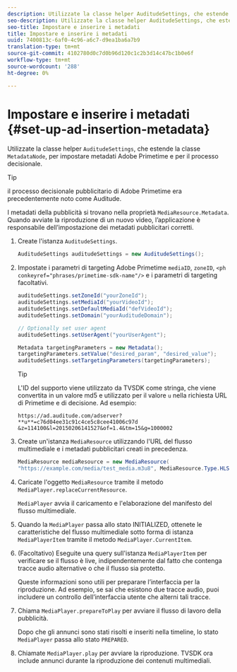 ```yaml
---
description: Utilizzate la classe helper AuditudeSettings, che estende la classe MetadataNode, per impostare  Adobe Primetime e i metadati di decisione.
seo-description: Utilizzate la classe helper AuditudeSettings, che estende la classe MetadataNode, per impostare  Adobe Primetime e i metadati di decisione.
seo-title: Impostare e inserire i metadati
title: Impostare e inserire i metadati
uuid: 7400813c-6af0-4c96-a6c7-d9ea1ba6a7b9
translation-type: tm+mt
source-git-commit: 4102780d0c7d0b96d120c1c2b3d14c47bc1b0e6f
workflow-type: tm+mt
source-wordcount: '288'
ht-degree: 0%

---
```



# Impostare e inserire i metadati {#set-up-ad-insertion-metadata}

Utilizzate la classe helper `AuditudeSettings`, che estende la classe `MetadataNode`, per impostare  metadati Adobe Primetime e per il processo decisionale.

>[!TIP]
>
> il processo decisionale pubblicitario di Adobe Primetime era precedentemente noto come Auditude.

I metadati della pubblicità si trovano nella proprietà `MediaResource.Metadata`. Quando avviate la riproduzione di un nuovo video, l’applicazione è responsabile dell’impostazione dei metadati pubblicitari corretti.

1. Create l&#39;istanza `AuditudeSettings`.

   ```java
   AuditudeSettings auditudeSettings = new AuditudeSettings();
   ```

1. Impostate i parametri di targeting  Adobe Primetime `mediaID`, `zoneID`, `<ph conkeyref="phrases/primetime-sdk-name"/>` e i parametri di targeting facoltativi.

   ```java
   auditudeSettings.setZoneId("yourZoneId"); 
   auditudeSettings.setMediaId("yourVideoId"); 
   auditudeSettings.setDefaultMediaId("defVideoId"); 
   auditudeSettings.setDomain("yourAuditudeDomain"); 
   
   // Optionally set user agent  
   auditudeSettings.setUserAgent("yourUserAgent"); 
   
   Metadata targetingParameters = new Metadata(); 
   targetingParameters.setValue("desired_param", "desired_value"); 
   auditudeSettings.setTargetingParameters(targetingParameters);
   ```

   >[!TIP]
   >
   >L&#39;ID del supporto viene utilizzato da TVSDK come stringa, che viene convertita in un valore md5 e utilizzato per il valore `u` nella richiesta URL di Primetime e di decisione. Ad esempio:
   >
   >`https://ad.auditude.com/adserver? **u**=c76d04ee31c91c4ce5c8cee41006c97d &z=114100&l=20150206141527&of=1.4&tm=15&g=1000002`

1. Create un&#39;istanza `MediaResource` utilizzando l&#39;URL del flusso multimediale e i metadati pubblicitari creati in precedenza.

   ```java
   MediaResource mediaResource = new MediaResource( 
   "https://example.com/media/test_media.m3u8", MediaResource.Type.HLS, Metadata);
   ```

1. Caricate l&#39;oggetto `MediaResource` tramite il metodo `MediaPlayer.replaceCurrentResource`.

   `MediaPlayer` avvia il caricamento e l&#39;elaborazione del manifesto del flusso multimediale.

1. Quando la `MediaPlayer` passa allo stato INITIALIZED, ottenete le caratteristiche del flusso multimediale sotto forma di istanza `MediaPlayerItem` tramite il metodo `MediaPlayer.CurrentItem`.
1. (Facoltativo) Eseguite una query sull&#39;istanza `MediaPlayerItem` per verificare se il flusso è live, indipendentemente dal fatto che contenga tracce audio alternative o che il flusso sia protetto.

   Queste informazioni sono utili per preparare l’interfaccia per la riproduzione. Ad esempio, se sai che esistono due tracce audio, puoi includere un controllo dell’interfaccia utente che alterni tali tracce.

1. Chiama `MediaPlayer.prepareToPlay` per avviare il flusso di lavoro della pubblicità.

   Dopo che gli annunci sono stati risolti e inseriti nella timeline, lo stato `MediaPlayer` passa allo stato `PREPARED`.
1. Chiamate `MediaPlayer.play` per avviare la riproduzione.
TVSDK ora include annunci durante la riproduzione dei contenuti multimediali.
